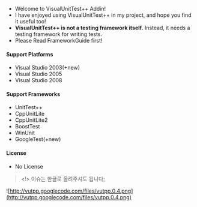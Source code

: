   * Welcome to VisualUnitTest++ Addin!
  * I have enjoyed using VisualUnitTest++ in my project, and hope you find it useful too!
  * **VisualUnitTest++ is not a testing framework itself.** Instead, it needs a testing framework for writing tests.
  * Please Read FrameworkGuide first!

#### Support Platforms ####
  * Visual Studio 2003(+new)
  * Visual Studio 2005
  * Visual Studio 2008

#### Support Frameworks ####
  * UnitTest++
  * CppUnitLite
  * CppUnitLite2
  * BoostTest
  * WinUnit
  * GoogleTest(+new)

#### License ####
  * No License

> <!> 이슈는 한글로 올려주셔도 됩니다;

![http://vutpp.googlecode.com/files/vutpp.0.4.png](http://vutpp.googlecode.com/files/vutpp.0.4.png)


